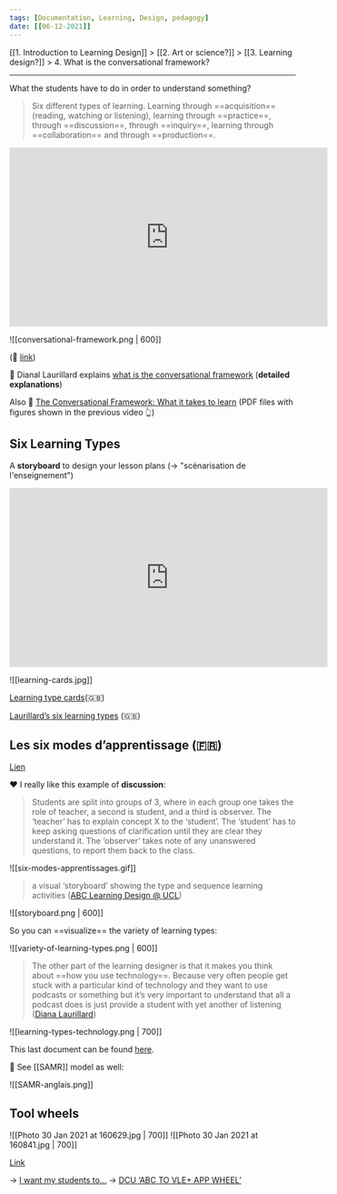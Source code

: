 ```yaml
---
tags: [Documentation, Learning, Design, pedagogy]
date: [[06-12-2021]]
---
```


[[1. Introduction to Learning Design]] > [[2. Art or science?]] > [[3. Learning design?]] > 4. What is the conversational framework?

<hr />

What the students have to do in order to understand something?

> Six different types of learning. Learning through ==acquisition== (reading, watching or listening), learning through ==practice==, through ==discussion==, through ==inquiry==, learning through ==collaboration== and through ==production==.

<iframe width="560" height="315" src="https://www.youtube.com/embed/HEwuIKEKxfE" title="YouTube video player" frameborder="0" allow="accelerometer; autoplay; clipboard-write; encrypted-media; gyroscope; picture-in-picture" allowfullscreen></iframe>

![[conversational-framework.png | 600]]

(🔗 [link](https://www.futurelearn.com/courses/blended-and-online-learning-design/7/steps/1276479))

👀 Dianal Laurillard explains [what is the conversational framework](https://mediacentral.ucl.ac.uk/Player/CG6hD928) (**detailed explanations**)

Also 👀 [The Conversational Framework: What it takes to learn](https://ugc.futurelearn.com/uploads/files/3a/ed/3aedab5f-fcc0-44e9-8b85-d2589f9af37b/Step_1.4_CF_screencast.pdf) (PDF files with figures shown in the previous video 👆)

## Six Learning Types
A **storyboard** to design your lesson plans (-> "scénarisation de l'enseignement")

<iframe width="560" height="315" src="https://www.youtube.com/embed/wnERkQBqSGM" title="YouTube video player" frameborder="0" allow="accelerometer; autoplay; clipboard-write; encrypted-media; gyroscope; picture-in-picture" allowfullscreen></iframe>

![[learning-cards.jpg]]

[Learning type cards](https://abc-ld.org/wp-content/uploads/2020/06/learning-types-cards-front.jpg)(🇬🇧)

 [Laurillard’s six learning types](https://fetliu.net/wp-content/uploads/2020/07/Laurillard-learning-types-final.pdf) (🇬🇧)

## Les six modes d’apprentissage (🇫🇷)
[Lien](https://cpb-eu-w2.wpmucdn.com/blogs.ucl.ac.uk/dist/3/513/files/2017/12/5FrABC_cards_learning_types_print_impression.pdf)

♥️ I really like this example of **discussion**:

> Students are split into groups of 3, where in each group one takes the role of teacher, a second is student, and a third is observer. The ‘teacher’ has to explain concept X to the ‘student’. The ‘student’ has to keep asking questions of clarification until they are clear they understand it. The ‘observer’ takes note of any unanswered questions, to report them back to the class.

![[six-modes-apprentissages.gif]]

> a visual ‘storyboard’ showing the type and sequence learning activities ([ABC Learning Design @ UCL](https://blogs.ucl.ac.uk/abc-ld/))

![[storyboard.png | 600]]

So you can ==visualize== the variety of learning types:

![[variety-of-learning-types.png | 600]]

> The other part of the learning designer is that it makes you think about ==how you use technology==. Because very often people get stuck with a particular kind of technology and they want to use podcasts or something but it’s very important to understand that all a podcast does is just provide a student with yet another of listening ([Diana Laurillard](https://youtu.be/HEwuIKEKxfE))

![[learning-types-technology.png | 700]]

This last document can be found [here](https://assets.moodlemoot.org/sites/58/20180406081849/Rapid-Moodle-design-with-ABC-workshops-presented-by-Jessica-Gramp-and-Dr-Young.pdf).

👀 See [[SAMR]] model as well:

![[SAMR-anglais.png]]

## Tool wheels
![[Photo 30 Jan 2021 at 160629.jpg | 700]]
![[Photo 30 Jan 2021 at 160841.jpg | 700]]

[Link](https://blogs.ucl.ac.uk/abc-ld/home/abc-learning-types-tools/)

-> [I want my students to...](https://tutorials.library.maastrichtuniversity.nl/Tool_Wheel/)
-> [DCU ‘ABC TO VLE+ APP WHEEL’](http://dcuh5p.com/abc/)